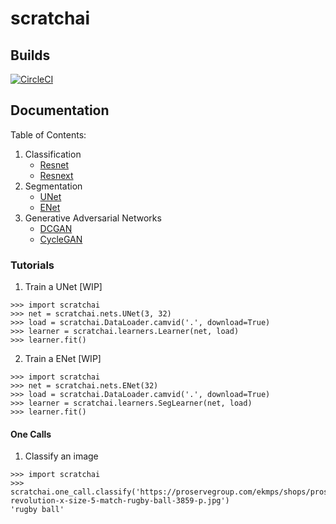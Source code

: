 # scratchai

## Builds

[![CircleCI](https://circleci.com/gh/iArunava/scratchai.svg?style=svg)](https://circleci.com/gh/iArunava/scratchai)

## Documentation

Table of Contents:
1. Classification
    - [Resnet]()
    - [Resnext]()
2. Segmentation
    - [UNet](https://github.com/iArunava/scratchai/blob/master/scratchai/nets/seg/unet.py)
    - [ENet](https://github.com/iArunava/scratchai/blob/master/scratchai/nets/seg/enet.py)
3. Generative Adversarial Networks
    - [DCGAN](https://github.com/iArunava/scratchai/blob/master/scratchai/nets/resnet.py)
    - [CycleGAN](https://github.com/iArunava/scratchai/blob/master/scratchai/nets/gans/cycle_gan.py)
  
  
### Tutorials

1. Train a UNet [WIP]
```
>>> import scratchai
>>> net = scratchai.nets.UNet(3, 32)
>>> load = scratchai.DataLoader.camvid('.', download=True)
>>> learner = scratchai.learners.Learner(net, load)
>>> learner.fit()
```
2. Train a ENet [WIP]
```
>>> import scratchai
>>> net = scratchai.nets.ENet(32)
>>> load = scratchai.DataLoader.camvid('.', download=True)
>>> learner = scratchai.learners.SegLearner(net, load)
>>> learner.fit()
```
#### One Calls

1. Classify an image
```
>>> import scratchai
>>> scratchai.one_call.classify('https://proservegroup.com/ekmps/shops/proservegroup/images/gilbert-revolution-x-size-5-match-rugby-ball-3859-p.jpg')
'rugby ball'
```
